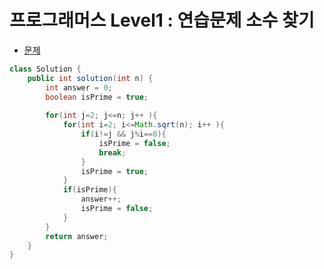 # 프로그래머스 Level1 : 연습문제 소수 찾기

- [문제](https://programmers.co.kr/learn/courses/30/lessons/12921)

```java
class Solution {
    public int solution(int n) {
        int answer = 0;
        boolean isPrime = true;
        
        for(int j=2; j<=n; j++ ){
            for(int i=2; i<=Math.sqrt(n); i++ ){
                if(i!=j && j%i==0){
                    isPrime = false;
                    break;
                }
                isPrime = true;
            }
            if(isPrime){
                answer++;       
                isPrime = false;
            }
        }
        return answer;
    }
}
```